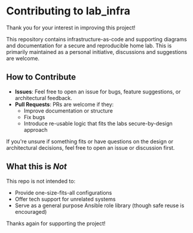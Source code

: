 # Contributing to lab_infra

Thank you for your interest in improving this project!

This repository contains infrastructure-as-code and supporting diagrams and documentation for a secure and reproducible home lab. This is primarily maintained as a personal initiative, discussions and suggestions are welcome.

## How to Contribute

- **Issues**: Feel free to open an issue for bugs, feature suggestions, or architectural feedback.
- **Pull Requests**: PRs are welcome if they:
  - Improve documentation or structure
  - Fix bugs
  - Introduce re-usable logic that fits the labs secure-by-design approach

 If you're unsure if something fits or have questions on the design or architectural decisions, feel free to open an issue or discussion first.

 ## What this is *Not*

 This repo is not intended to:
 - Provide one-size-fits-all configurations
 - Offer tech support for unrelated systems
 - Serve as a general purpose Ansible role library (though safe reuse is encouraged)

Thanks again for supporting the project!
